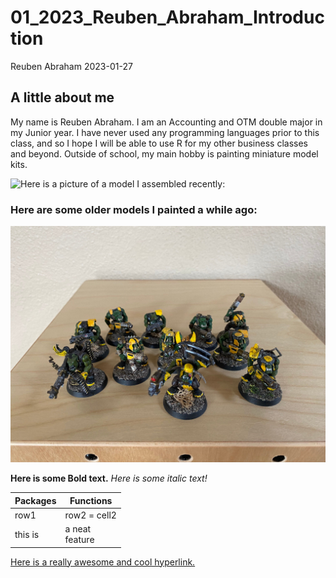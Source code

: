 01_2023_Reuben_Abraham_Introduction
================
Reuben Abraham
2023-01-27

## A little about me

My name is Reuben Abraham. I am an Accounting and OTM double major in my
Junior year. I have never used any programming languages prior to this
class, and so I hope I will be able to use R for my other business
classes and beyond. Outside of school, my main hobby is painting
miniature model kits.

![Here is a picture of a model I assembled
recently:](Images/Mangler%20Squigs2.jpg)

### Here are some older models I painted a while ago:

![Some of the first models I painted!](Images/Orks.jpg)

**Here is some Bold text.** *Here is some italic text!*

| Packages | Functions           |
|----------|---------------------|
| row1     | row2 = cell2        |
| this is  | a neat <br> feature |

[Here is a really awesome and cool
hyperlink.](https://www.youtube.com/watch?app=desktop&v=dQw4w9WgXcQ)
